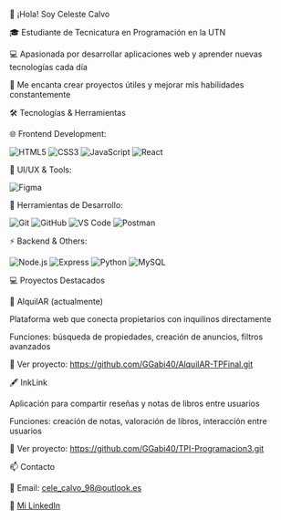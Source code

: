 👋 ¡Hola! Soy Celeste Calvo

🎓 Estudiante de Tecnicatura en Programación en la UTN

💻 Apasionada por desarrollar aplicaciones web y aprender nuevas tecnologías cada día

🌟 Me encanta crear proyectos útiles y mejorar mis habilidades constantemente

🛠 Tecnologías & Herramientas

🌐 Frontend Development:

![HTML5](https://img.shields.io/badge/HTML5-E34F26?style=for-the-badge&logo=html5&logoColor=white)
![CSS3](https://img.shields.io/badge/CSS3-1572B6?style=for-the-badge&logo=css3&logoColor=white)
![JavaScript](https://img.shields.io/badge/JavaScript-F7DF1E?style=for-the-badge&logo=javascript&logoColor=black)
![React](https://img.shields.io/badge/React-61DAFB?style=for-the-badge&logo=react&logoColor=black)

🎨 UI/UX & Tools:

![Figma](https://img.shields.io/badge/Figma-F24E1E?style=for-the-badge&logo=figma&logoColor=white)

🔧 Herramientas de Desarrollo:

![Git](https://img.shields.io/badge/Git-F05032?style=for-the-badge&logo=git&logoColor=white)
![GitHub](https://img.shields.io/badge/GitHub-181717?style=for-the-badge&logo=github&logoColor=white)
![VS Code](https://img.shields.io/badge/VS%20Code-007ACC?style=for-the-badge&logo=visual-studio-code&logoColor=white)
![Postman](https://img.shields.io/badge/Postman-FF6C37?style=for-the-badge&logo=postman&logoColor=white)

⚡ Backend & Others:

![Node.js](https://img.shields.io/badge/Node.js-339933?style=for-the-badge&logo=nodedotjs&logoColor=white)
![Express](https://img.shields.io/badge/Express-000000?style=for-the-badge&logo=express&logoColor=white)
![Python](https://img.shields.io/badge/Python-3776AB?style=for-the-badge&logo=python&logoColor=white)
![MySQL](https://img.shields.io/badge/MySQL-4479A1?style=for-the-badge&logo=mysql&logoColor=white)

💻 Proyectos Destacados

🚀 AlquilAR (actualmente)

Plataforma web que conecta propietarios con inquilinos directamente

Funciones: búsqueda de propiedades, creación de anuncios, filtros avanzados

🔗 Ver proyecto: https://github.com/GGabi40/AlquilAR-TPFinal.git

🖋 InkLink

Aplicación para compartir reseñas y notas de libros entre usuarios

Funciones: creación de notas, valoración de libros, interacción entre usuarios

🔗 Ver proyecto: https://github.com/GGabi40/TPI-Programacion3.git


📫 Contacto

📧 Email: cele_calvo_98@outlook.es

💼 [Mi LinkedIn](https://www.linkedin.com/in/celecalvo25698)
